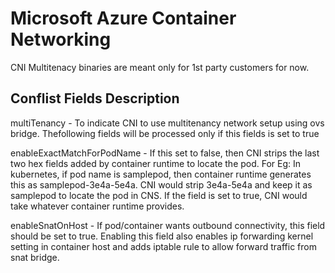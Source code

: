# Microsoft Azure Container Networking
CNI Multitenacy binaries are meant only for 1st party customers for now.

Conflist Fields Description
---------------------------
multiTenancy - To indicate CNI to use multitenancy network setup using ovs bridge. Thefollowing fields will be processed
                only if this fields is set to true

enableExactMatchForPodName - If this set to false, then CNI strips the last two hex fields added by container runtime to locate the pod.
                             For Eg: In kubernetes, if pod name is samplepod, then container runtime generates this as samplepod-3e4a-5e4a.
                             CNI would strip 3e4a-5e4a and keep it as samplepod to locate the pod in CNS.
                             If the field is set to true, CNI would take whatever container runtime provides.

enableSnatOnHost - If pod/container wants outbound connectivity, this field should be set to true. Enabling this field also enables
                   ip forwarding kernel setting in container host and adds iptable rule to allow forward traffic from snat bridge.

